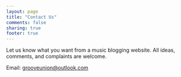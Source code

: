 ```yaml
---
layout: page
title: "Contact Us"
comments: false
sharing: true
footer: true
---
```


Let us know what you want from a music blogging website.  All ideas, comments, and complaints are welcome.  

Email: grooveunion@outlook.com